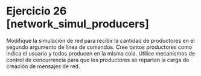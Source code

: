  # Ejercicio 26 [network_simul_producers]

Modifique la simulación de red para recibir la cantidad de productores en el segundo argumento de línea de comandos. Cree tantos productores como indica el usuario y todos producen en la misma cola. Utilice mecanismos de control de concurrencia para que los productores se repartan la carga de creación de mensajes de red.